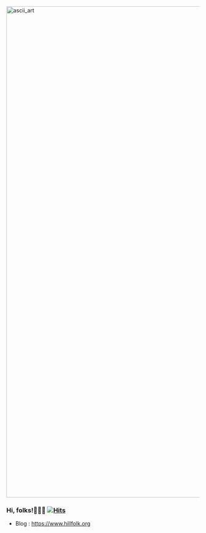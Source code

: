 
<img width="1280" alt="ascii_art" src="https://user-images.githubusercontent.com/3937744/216377002-e9b6efc2-1eb2-45b7-8fe8-436e7bccb475.png">


### Hi, folks!👨🏼‍💻 [![Hits](https://hits.seeyoufarm.com/api/count/incr/badge.svg?url=https%3A%2F%2Fgithub.com%2Fhillfolk&count_bg=%2379C83D&title_bg=%23555555&icon=&icon_color=%23E7E7E7&title=hits&edge_flat=false)](https://hits.seeyoufarm.com)

- Blog : https://www.hillfolk.org



